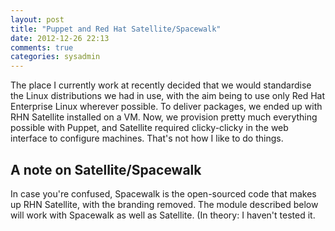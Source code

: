 ```yaml
---
layout: post
title: "Puppet and Red Hat Satellite/Spacewalk"
date: 2012-12-26 22:13
comments: true
categories: sysadmin
---
```


The place I currently work at recently decided that we would standardise the Linux distributions we had in use, with the aim being to use only Red Hat Enterprise Linux wherever possible. To deliver packages, we ended up with RHN Satellite installed on a VM. Now, we provision pretty much everything possible with Puppet, and Satellite required clicky-clicky in the web interface to configure machines. That's not how I like to do things.

## A note on Satellite/Spacewalk
In case you're confused, Spacewalk is the open-sourced code that makes up RHN Satellite, with the branding removed. The module described below will work with Spacewalk as well as Satellite. (In theory: I haven't tested it.
